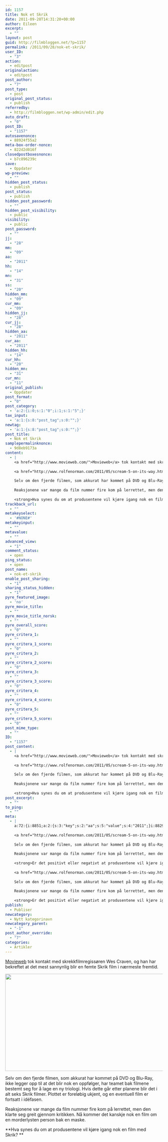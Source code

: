 ```yaml
---
id: 1157
title: Nok et Skrik
date: 2011-09-28T14:31:20+00:00
author: Eileen
excerpt:
  - ""
layout: post
guid: http://filmbloggen.net/?p=1157
permalink: /2011/09/28/nok-et-skrik/
user_ID:
  - "3"
action:
  - editpost
originalaction:
  - editpost
post_author:
  - "7"
post_type:
  - post
original_post_status:
  - publish
referredby:
  - http://filmbloggen.net/wp-admin/edit.php
auto_draft:
  - "0"
post_ID:
  - "1157"
autosavenonce:
  - 88924f55a2
meta-box-order-nonce:
  - 822d2d016f
closedpostboxesnonce:
  - b7c896239c
save:
  - Oppdater
wp-preview:
  - ""
hidden_post_status:
  - publish
post_status:
  - publish
hidden_post_password:
  - ""
hidden_post_visibility:
  - public
visibility:
  - public
post_password:
  - ""
jj:
  - "28"
mm:
  - "09"
aa:
  - "2011"
hh:
  - "14"
mn:
  - "31"
ss:
  - "20"
hidden_mm:
  - "09"
cur_mm:
  - "09"
hidden_jj:
  - "28"
cur_jj:
  - "28"
hidden_aa:
  - "2011"
cur_aa:
  - "2011"
hidden_hh:
  - "14"
cur_hh:
  - "20"
hidden_mn:
  - "31"
cur_mn:
  - "11"
original_publish:
  - Oppdater
post_format:
  - "0"
post_category:
  - 'a:2:{i:0;s:1:"0";i:1;s:1:"5";}'
tax_input:
  - 'a:1:{s:8:"post_tag";s:0:"";}'
newtag:
  - 'a:1:{s:8:"post_tag";s:0:"";}'
post_title:
  - Nok et Skrik
samplepermalinknonce:
  - 9d8eb9173a
content:
  - |
    <a href="http://www.movieweb.com/">Movieweb</a> tok kontakt med skrekkfilmregissøren Wes Craven, og han har bekreftet at det mest sannynlig blir en femte Skrik film i nærmeste fremtid.
    
    <a href="http://www.rolfenorman.com/2011/05/scream-5-on-its-way.html"><img class="alignnone size-large wp-image-1158" src="http://filmbloggen.net/wp-content/uploads//2011/09/Scream5Logo-620x310.jpg" alt="" width="620" height="310" /></a>
    
    Selv om den fjerde filmen, som akkurat har kommet på DVD og Blu-Ray, ikke legger opp til at det blir nok en oppfølger, har teamet bak filmene bestemt seg for å lage en ny triologi. Hvis dette går etter planene blir det i alt seks Skrik filmer. Plottet er foreløbig ukjent, og en eventuell film er fortsatt i idéfasen.
    
    Reaksjonene var mange da film nummer fire kom på lerrettet, men den klarte seg greit gjennom kritikken. Nå kommer det kanskje nok en film om en morderlysten person bak en maske.
    
    <strong>Hva synes du om at produsentene vil kjøre igang nok en film med Skrik? </strong>
trackback_url:
  - ""
metakeyselect:
  - '#NONE#'
metakeyinput:
  - ""
metavalue:
  - ""
advanced_view:
  - "1"
comment_status:
  - open
ping_status:
  - open
post_name:
  - nok-et-skrik
enable_post_sharing:
  - "1"
sharing_status_hidden:
  - "1"
pyre_featured_image:
  - 'no'
pyre_movie_title:
  - ""
pyre_movie_title_norsk:
  - ""
pyre_overall_score:
  - "0"
pyre_critera_1:
  - ""
pyre_critera_1_score:
  - "0"
pyre_critera_2:
  - ""
pyre_critera_2_score:
  - "0"
pyre_critera_3:
  - ""
pyre_critera_3_score:
  - "0"
pyre_critera_4:
  - ""
pyre_critera_4_score:
  - "0"
pyre_critera_5:
  - ""
pyre_critera_5_score:
  - "0"
post_mime_type:
  - ""
ID:
  - "1157"
post_content:
  - |
    <a href="http://www.movieweb.com/">Movieweb</a> tok kontakt med skrekkfilmregissøren Wes Craven, og han har bekreftet at det mest sannynlig blir en femte Skrik film i nærmeste fremtid.
    
    <a href="http://www.rolfenorman.com/2011/05/scream-5-on-its-way.html"><img class="alignnone size-large wp-image-1158" src="http://filmbloggen.net/wp-content/uploads//2011/09/Scream5Logo-620x310.jpg" alt="" width="620" height="310" /></a>
    
    Selv om den fjerde filmen, som akkurat har kommet på DVD og Blu-Ray, ikke legger opp til at det blir nok en oppfølger, har teamet bak filmene bestemt seg for å lage en ny triologi. Hvis dette går etter planene blir det i alt seks Skrik filmer. Plottet er foreløbig ukjent, og en eventuell film er fortsatt i idéfasen.
    
    Reaksjonene var mange da film nummer fire kom på lerrettet, men den klarte seg greit gjennom kritikken. Nå kommer det kanskje nok en film om en morderlysten person bak en maske.
    
    <strong>Hva synes du om at produsentene vil kjøre igang nok en film med Skrik? </strong>
post_excerpt:
  - ""
to_ping:
  - ""
meta:
  - |
    a:72:{i:8851;a:2:{s:3:"key";s:2:"aa";s:5:"value";s:4:"2011";}i:8829;a:2:{s:3:"key";s:6:"action";s:5:"value";s:8:"editpost";}i:8879;a:2:{s:3:"key";s:13:"advanced_view";s:5:"value";s:1:"1";}i:8838;a:2:{s:3:"key";s:13:"autosavenonce";s:5:"value";s:10:"34a938019f";}i:8836;a:2:{s:3:"key";s:10:"auto_draft";s:5:"value";s:1:"0";}i:8840;a:2:{s:3:"key";s:20:"closedpostboxesnonce";s:5:"value";s:10:"66ea4a4398";}i:8880;a:2:{s:3:"key";s:14:"comment_status";s:5:"value";s:4:"open";}i:8872;a:2:{s:3:"key";s:7:"content";s:5:"value";s:1045:"<a href="http://www.movieweb.com/">Movieweb</a> tok kontakt med skrekkfilmregissøren Wes Craven, og han har bekreftet at det mest sannynlig blir en femte Skrik film i nermeste fremtid.
    
    <a href="http://www.rolfenorman.com/2011/05/scream-5-on-its-way.html"><img class="alignnone size-large wp-image-1158" src="http://filmbloggen.net/wp-content/uploads//2011/09/Scream5Logo-620x310.jpg" alt="" width="620" height="310" /></a>
    
    Selv om den fjerde filmen, som akkurat har kommet på DVD og Blu-Ray, ikke legger opp til at det blir nok en oppfølger, har teamet bak filmene bestemt seg for å lage en ny triologi. Hvis dette går etter planene blir det i alt seks Skrik filmer. Plottet er foreløbig ukjent, og en eventuell film er fortsatt i idéfasen.
    
    Reaksjonene var mange da film nummer fire kom på lerrettet, men den klarte seg greit gjennom kritikken. Nå kommer det kanskje nok en film om en morderlysten person bak en maske.
    
    <strong>Er det positivt eller negativt at produsentene vil kjøre igang nok en film med Skrik? </strong>";}i:8860;a:2:{s:3:"key";s:6:"cur_aa";s:5:"value";s:4:"2011";}i:8862;a:2:{s:3:"key";s:6:"cur_hh";s:5:"value";s:2:"14";}i:8858;a:2:{s:3:"key";s:6:"cur_jj";s:5:"value";s:2:"28";}i:8856;a:2:{s:3:"key";s:6:"cur_mm";s:5:"value";s:2:"09";}i:8864;a:2:{s:3:"key";s:6:"cur_mn";s:5:"value";s:2:"29";}i:8883;a:2:{s:3:"key";s:19:"enable_post_sharing";s:5:"value";s:1:"1";}i:8873;a:2:{s:3:"key";s:7:"excerpt";s:5:"value";s:0:"";}i:8852;a:2:{s:3:"key";s:2:"hh";s:5:"value";s:2:"14";}i:8859;a:2:{s:3:"key";s:9:"hidden_aa";s:5:"value";s:4:"2011";}i:8861;a:2:{s:3:"key";s:9:"hidden_hh";s:5:"value";s:2:"14";}i:8857;a:2:{s:3:"key";s:9:"hidden_jj";s:5:"value";s:2:"28";}i:8855;a:2:{s:3:"key";s:9:"hidden_mm";s:5:"value";s:2:"09";}i:8863;a:2:{s:3:"key";s:9:"hidden_mn";s:5:"value";s:2:"29";}i:8845;a:2:{s:3:"key";s:20:"hidden_post_password";s:5:"value";s:0:"";}i:8843;a:2:{s:3:"key";s:18:"hidden_post_status";s:5:"value";s:5:"draft";}i:8846;a:2:{s:3:"key";s:22:"hidden_post_visibility";s:5:"value";s:6:"public";}i:8900;a:2:{s:3:"key";s:2:"ID";s:5:"value";s:4:"1157";}i:8849;a:2:{s:3:"key";s:2:"jj";s:5:"value";s:2:"28";}i:8839;a:2:{s:3:"key";s:20:"meta-box-order-nonce";s:5:"value";s:10:"b30ae4dbb5";}i:8876;a:2:{s:3:"key";s:12:"metakeyinput";s:5:"value";s:0:"";}i:8875;a:2:{s:3:"key";s:13:"metakeyselect";s:5:"value";s:6:"#NONE#";}i:8877;a:2:{s:3:"key";s:9:"metavalue";s:5:"value";s:0:"";}i:8850;a:2:{s:3:"key";s:2:"mm";s:5:"value";s:2:"09";}i:8853;a:2:{s:3:"key";s:2:"mn";s:5:"value";s:2:"29";}i:8830;a:2:{s:3:"key";s:14:"originalaction";s:5:"value";s:8:"editpost";}i:8833;a:2:{s:3:"key";s:20:"original_post_status";s:5:"value";s:5:"draft";}i:8865;a:2:{s:3:"key";s:16:"original_publish";s:5:"value";s:8:"Publiser";}i:8881;a:2:{s:3:"key";s:11:"ping_status";s:5:"value";s:4:"open";}i:8831;a:2:{s:3:"key";s:11:"post_author";s:5:"value";s:1:"7";}i:8901;a:2:{s:3:"key";s:12:"post_content";s:5:"value";s:1045:"<a href="http://www.movieweb.com/">Movieweb</a> tok kontakt med skrekkfilmregissøren Wes Craven, og han har bekreftet at det mest sannynlig blir en femte Skrik film i nermeste fremtid.
    
    <a href="http://www.rolfenorman.com/2011/05/scream-5-on-its-way.html"><img class="alignnone size-large wp-image-1158" src="http://filmbloggen.net/wp-content/uploads//2011/09/Scream5Logo-620x310.jpg" alt="" width="620" height="310" /></a>
    
    Selv om den fjerde filmen, som akkurat har kommet på DVD og Blu-Ray, ikke legger opp til at det blir nok en oppfølger, har teamet bak filmene bestemt seg for å lage en ny triologi. Hvis dette går etter planene blir det i alt seks Skrik filmer. Plottet er foreløbig ukjent, og en eventuell film er fortsatt i idéfasen.
    
    Reaksjonene var mange da film nummer fire kom på lerrettet, men den klarte seg greit gjennom kritikken. Nå kommer det kanskje nok en film om en morderlysten person bak en maske.
    
    <strong>Er det positivt eller negativt at produsentene vil kjøre igang nok en film med Skrik? </strong>";}i:8902;a:2:{s:3:"key";s:12:"post_excerpt";s:5:"value";s:0:"";}i:8866;a:2:{s:3:"key";s:11:"post_format";s:5:"value";s:1:"0";}i:8837;a:2:{s:3:"key";s:7:"post_ID";s:5:"value";s:4:"1157";}i:8899;a:2:{s:3:"key";s:14:"post_mime_type";s:5:"value";s:0:"";}i:8882;a:2:{s:3:"key";s:9:"post_name";s:5:"value";s:0:"";}i:8848;a:2:{s:3:"key";s:13:"post_password";s:5:"value";s:0:"";}i:8844;a:2:{s:3:"key";s:11:"post_status";s:5:"value";s:7:"publish";}i:8870;a:2:{s:3:"key";s:10:"post_title";s:5:"value";s:12:"Nok et Skrik";}i:8832;a:2:{s:3:"key";s:9:"post_type";s:5:"value";s:4:"post";}i:8907;a:2:{s:3:"key";s:7:"publish";s:5:"value";s:8:"Publiser";}i:8889;a:2:{s:3:"key";s:14:"pyre_critera_1";s:5:"value";s:0:"";}i:8890;a:2:{s:3:"key";s:20:"pyre_critera_1_score";s:5:"value";s:1:"0";}i:8891;a:2:{s:3:"key";s:14:"pyre_critera_2";s:5:"value";s:0:"";}i:8892;a:2:{s:3:"key";s:20:"pyre_critera_2_score";s:5:"value";s:1:"0";}i:8893;a:2:{s:3:"key";s:14:"pyre_critera_3";s:5:"value";s:0:"";}i:8894;a:2:{s:3:"key";s:20:"pyre_critera_3_score";s:5:"value";s:1:"0";}i:8895;a:2:{s:3:"key";s:14:"pyre_critera_4";s:5:"value";s:0:"";}i:8896;a:2:{s:3:"key";s:20:"pyre_critera_4_score";s:5:"value";s:1:"0";}i:8897;a:2:{s:3:"key";s:14:"pyre_critera_5";s:5:"value";s:0:"";}i:8898;a:2:{s:3:"key";s:20:"pyre_critera_5_score";s:5:"value";s:1:"0";}i:8885;a:2:{s:3:"key";s:19:"pyre_featured_image";s:5:"value";s:2:"no";}i:8886;a:2:{s:3:"key";s:16:"pyre_movie_title";s:5:"value";s:0:"";}i:8887;a:2:{s:3:"key";s:22:"pyre_movie_title_norsk";s:5:"value";s:0:"";}i:8888;a:2:{s:3:"key";s:18:"pyre_overall_score";s:5:"value";s:1:"0";}i:8834;a:2:{s:3:"key";s:10:"referredby";s:5:"value";s:73:"http://filmbloggen.net/wp-admin/post.php?post=1157&action=edit&message=10";}i:8871;a:2:{s:3:"key";s:20:"samplepermalinknonce";s:5:"value";s:10:"442b5ed2c2";}i:8841;a:2:{s:3:"key";s:4:"save";s:5:"value";s:11:"Lagre kladd";}i:8884;a:2:{s:3:"key";s:21:"sharing_status_hidden";s:5:"value";s:1:"1";}i:8854;a:2:{s:3:"key";s:2:"ss";s:5:"value";s:2:"46";}i:8903;a:2:{s:3:"key";s:7:"to_ping";s:5:"value";s:0:"";}i:8874;a:2:{s:3:"key";s:13:"trackback_url";s:5:"value";s:0:"";}i:8828;a:2:{s:3:"key";s:7:"user_ID";s:5:"value";s:1:"7";}i:8847;a:2:{s:3:"key";s:10:"visibility";s:5:"value";s:6:"public";}i:8842;a:2:{s:3:"key";s:10:"wp-preview";s:5:"value";s:0:"";}}
publish:
  - Publiser
newcategory:
  - Nytt kategorinavn
newcategory_parent:
  - "-1"
post_author_override:
  - "7"
categories:
  - Artikler
---
```

[Movieweb](http://www.movieweb.com/) tok kontakt med skrekkfilmregissøren Wes Craven, og han har bekreftet at det mest sannynlig blir en femte Skrik film i nærmeste fremtid.

[<img class="alignnone size-large wp-image-1158" src="http://filmbloggen.net/wp-content/uploads//2011/09/Scream5Logo-620x310.jpg" alt="" width="620" height="310" />](http://www.rolfenorman.com/2011/05/scream-5-on-its-way.html)

Selv om den fjerde filmen, som akkurat har kommet på DVD og Blu-Ray, ikke legger opp til at det blir nok en oppfølger, har teamet bak filmene bestemt seg for å lage en ny triologi. Hvis dette går etter planene blir det i alt seks Skrik filmer. Plottet er foreløbig ukjent, og en eventuell film er fortsatt i idéfasen.

Reaksjonene var mange da film nummer fire kom på lerrettet, men den klarte seg greit gjennom kritikken. Nå kommer det kanskje nok en film om en morderlysten person bak en maske.

**Hva synes du om at produsentene vil kjøre igang nok en film med Skrik? **